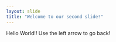 ```yaml
---
layout: slide
title: "Welcome to our second slide!"
---
```

Hello World!! 
Use the left arrow to go back!
